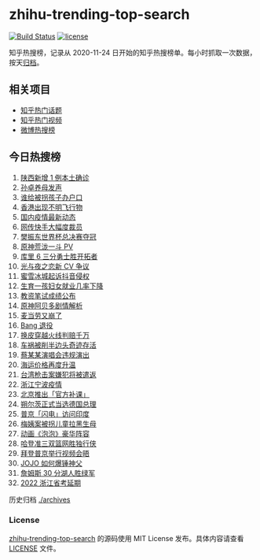 # zhihu-trending-top-search

[![Build Status](https://github.com/justjavac/zhihu-trending-top-search/workflows/ci/badge.svg?branch=main)](https://github.com/justjavac/zhihu-trending-top-search/actions)
[![license](https://img.shields.io/github/license/justjavac/zhihu-trending-top-search)](https://github.com/justjavac/zhihu-trending-top-search/blob/main/LICENSE)

知乎热搜榜，记录从 2020-11-24 日开始的知乎热搜榜单。每小时抓取一次数据，按天[归档](./archives)。

## 相关项目

- [知乎热门话题](https://github.com/justjavac/zhihu-trending-hot-questions)
- [知乎热门视频](https://github.com/justjavac/zhihu-trending-hot-video)
- [微博热搜榜](https://github.com/justjavac/weibo-trending-hot-search)

## 今日热搜榜

<!-- BEGIN -->
<!-- 最后更新时间 Thu Dec 09 2021 14:16:38 GMT+0800 (China Standard Time) -->

1. [陕西新增 1 例本土确诊](https://www.zhihu.com/search?q=陕西疫情)
1. [孙卓养母发声](https://www.zhihu.com/search?q=孙卓)
1. [谁给被拐孩子办户口](https://www.zhihu.com/search?q=被拐孩子)
1. [香港出现不明飞行物](https://www.zhihu.com/search?q=香港不明飞行物)
1. [国内疫情最新动态](https://www.zhihu.com/search?q=疫情)
1. [网传快手大幅度裁员](https://www.zhihu.com/search?q=快手)
1. [樊振东世界杯总决赛夺冠](https://www.zhihu.com/search?q=樊振东)
1. [原神荒泷一斗 PV](https://www.zhihu.com/search?q=原神)
1. [库里 6 三分勇士胜开拓者](https://www.zhihu.com/search?q=勇士)
1. [光与夜之恋新 CV 争议](https://www.zhihu.com/search?q=光与夜之恋)
1. [蜜雪冰城起诉抖音侵权](https://www.zhihu.com/search?q=蜜雪冰城起诉抖音)
1. [生育一孩妇女就业几率下降](https://www.zhihu.com/search?q=妇女就业率)
1. [教资笔试成绩公布](https://www.zhihu.com/search?q=教资笔试成绩)
1. [原神阿贝多剧情解析](https://www.zhihu.com/search?q=原神)
1. [麦当劳又崩了](https://www.zhihu.com/search?q=麦当劳)
1. [Bang 退役](https://www.zhihu.com/search?q=Bang)
1. [换皮穿越火线判赔千万](https://www.zhihu.com/search?q=穿越火线)
1. [车祸被削半边头奇迹存活](https://www.zhihu.com/search?q=女子车祸)
1. [蔡某某演唱会违规演出](https://www.zhihu.com/search?q=蔡某某)
1. [海运价格再度升温](https://www.zhihu.com/search?q=海运)
1. [台湾枪击案嫌犯将被遣返](https://www.zhihu.com/search?q=台湾枪击案)
1. [浙江宁波疫情](https://www.zhihu.com/search?q=宁波)
1. [北京推出「官方补课」](https://www.zhihu.com/search?q=北京官方补课)
1. [朔尔茨正式当选德国总理](https://www.zhihu.com/search?q=朔尔茨)
1. [普京「闪电」访问印度](https://www.zhihu.com/search?q=普京)
1. [梅姨案被拐儿童拉黑生母](https://www.zhihu.com/search?q=梅姨)
1. [动画《泡泡》豪华阵容](https://www.zhihu.com/search?q=泡泡)
1. [哈登准三双篮网胜独行侠](https://www.zhihu.com/search?q=篮网)
1. [拜登普京举行视频会晤](https://www.zhihu.com/search?q=拜登普京会晤)
1. [JOJO 如何爆锤神父](https://www.zhihu.com/search?q=石之海)
1. [詹姆斯 30 分湖人胜绿军](https://www.zhihu.com/search?q=湖人)
1. [2022 浙江省考延期](https://www.zhihu.com/search?q=浙江省考)

<!-- END -->

历史归档 [./archives](./archives)

### License

[zhihu-trending-top-search](https://github.com/justjavac/zhihu-trending-top-search)
的源码使用 MIT License 发布。具体内容请查看 [LICENSE](./LICENSE) 文件。
